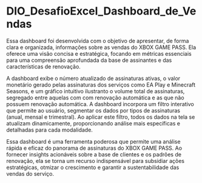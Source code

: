 # DIO_DesafioExcel_Dashboard_de_Vendas

Essa dashboard foi desenvolvida com o objetivo de apresentar, de forma clara e organizada, informações sobre as vendas do XBOX GAME PASS.
Ela oferece uma visão concisa e estratégica, focando em métricas essenciais para uma compreensão aprofundada da base de assinantes e das características de renovação.

A dashboard exibe o número atualizado de assinaturas ativas, o valor monetário gerado pelas assinaturas dos serviços como EA Play e Minecraft Seasons, e um gráfico intuitivo ilustranto o volume total de assinaturas, segregado entre aquelas com com renovação automática e as que não possuem renovação automática.
A dashboard incorpora um filtro interativo que permite ao usuário, segmentar os dados por tipos de assinaturas (anual, mensal e trimestral). Ao aplicar este filtro, todos os dados na tela se atualizam dinamicamente, proporcionando análise mais específicas e detalhadas para cada modalidade.

Essa dashboard é uma ferramenta poderosa que permite uma análise rápida e eficaz do panorama de assinaturas do XBOX GAME PASS. Ao fornecer insights acionáveis sobre a base de clientes e os padrões de renovação, ela se torna um recurso indispensável para subsidiar ações estratégicas, otmizar o crescimento e garantir a sustentabilidade das vendas do serviço.
